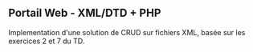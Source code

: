 ## Portail Web - XML/DTD + PHP

Implementation d'une solution de CRUD sur fichiers XML, basée sur les exercices 2 et 7 du TD.
